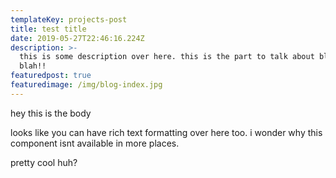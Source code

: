 ```yaml
---
templateKey: projects-post
title: test title
date: 2019-05-27T22:46:16.224Z
description: >-
  this is some description over here. this is the part to talk about blah blah
  blah!!
featuredpost: true
featuredimage: /img/blog-index.jpg
---
```

hey this is the body

looks like you can have rich text formatting over here too. i wonder why this component isnt available in more places.

pretty cool huh?

